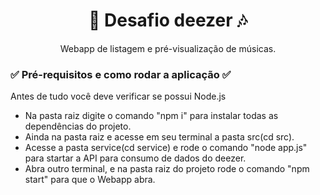 <h1 align="center"> 🎵 Desafio deezer 🎶</h1>
<p align="center">Webapp de listagem e pré-visualização de músicas.</p>

### ✅ Pré-requisitos e como rodar a aplicação ✅

Antes de tudo você deve verificar se possui Node.js

- Na pasta raiz digite o comando "npm i" para instalar todas as dependências do projeto.
- Ainda na pasta raiz e acesse em seu terminal a pasta src(cd src).
- Acesse a pasta service(cd service) e rode o comando "node app.js" para startar a API para consumo de dados do deezer.
- Abra outro terminal, e na pasta raiz do projeto rode o comando "npm start" para que o Webapp abra.